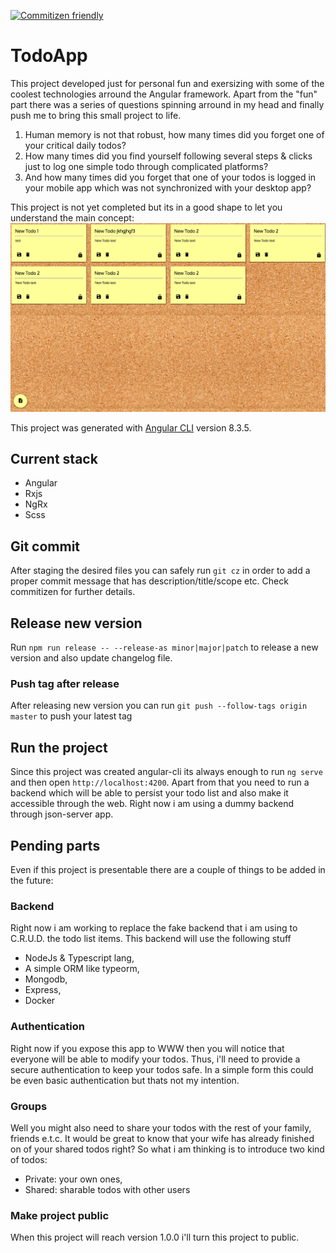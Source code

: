 [![Commitizen friendly](https://img.shields.io/badge/commitizen-friendly-brightgreen.svg)](http://commitizen.github.io/cz-cli/)

# TodoApp
This project developed just for personal fun and exersizing with some of the coolest technologies arround the Angular framework. Apart from the "fun" part there was a series of questions spinning arround in my head and finally push me to bring this small project to life.

1. Human memory is not that robust, how many times did you forget one of your critical daily todos? 
2. How many times did you find yourself following several steps & clicks just to log one simple todo through complicated platforms?
3. And how many times did you forget that one of your todos is logged in your mobile app which was not synchronized with your desktop app?

This project is not yet completed but its in a good shape to let you understand the main concept: 
![Demo image](https://github.com/teonapster/todo-app/blob/master/readme-snip.png)

This project was generated with [Angular CLI](https://github.com/angular/angular-cli) version 8.3.5.

## Current stack
* Angular
* Rxjs
* NgRx
* Scss

## Git commit

After staging the desired files you can safely run `git cz` in order to add a proper commit message that has description/title/scope etc. Check commitizen for further details.

## Release new version

Run `npm run release -- --release-as minor|major|patch` to release a new version and also update changelog file.

### Push tag after release

After releasing new version you can run `git push --follow-tags origin master` to push your latest tag 

## Run the project
Since this project was created angular-cli its always enough to run `ng serve` and then open `http://localhost:4200`. Apart from that you need to run a backend which will be able to persist your todo list and also make it accessible through the web. Right now i am using a dummy backend through json-server app.

## Pending parts
Even if this project is presentable there are a couple of things to be added in the future:

### Backend
Right now i am working to replace the fake backend that i am using to C.R.U.D. the todo list items. This backend will use the following stuff
* NodeJs & Typescript lang,
* A simple ORM like typeorm,
* Mongodb,
* Express,
* Docker

### Authentication
Right now if you expose this app to WWW then you will notice that everyone will be able to modify your todos. Thus, i'll need to provide a secure authentication to keep your todos safe. In a simple form this could be even basic authentication but thats not my intention.

### Groups
Well you might also need to share your todos with the rest of your family, friends e.t.c. It would be great to know that your wife has already finished on of your shared todos right? So what i am thinking is to introduce two kind of todos:
* Private: your own ones,
* Shared: sharable todos with other users

### Make project public
When this project will reach version 1.0.0 i'll turn this project to public.
